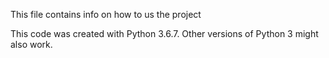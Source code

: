 This file contains info on how to us the project

This code was created with Python 3.6.7. Other versions of Python 3 might also work. 
